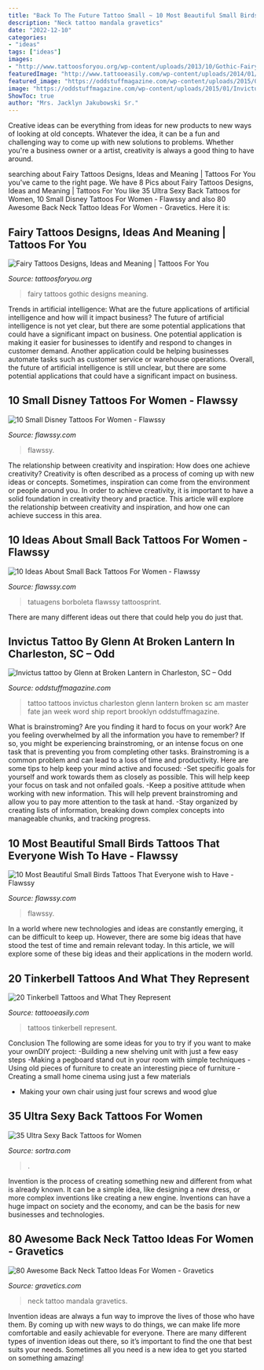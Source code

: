 ```yaml
---
title: "Back To The Future Tattoo Small ~ 10 Most Beautiful Small Birds Tattoos That Everyone Wish To Have"
description: "Neck tattoo mandala gravetics"
date: "2022-12-10"
categories:
- "ideas"
tags: ["ideas"]
images:
- "http://www.tattoosforyou.org/wp-content/uploads/2013/10/Gothic-Fairy-Tattoos-For-Women.jpg"
featuredImage: "http://www.tattooeasily.com/wp-content/uploads/2014/01/Tinkerbell-Tattoos.jpg"
featured_image: "https://oddstuffmagazine.com/wp-content/uploads/2015/01/Invictus-tattoo-by-Glenn-at-Broken-Lantern-in-Charleston-SC.jpg"
image: "https://oddstuffmagazine.com/wp-content/uploads/2015/01/Invictus-tattoo-by-Glenn-at-Broken-Lantern-in-Charleston-SC.jpg"
ShowToc: true
author: "Mrs. Jacklyn Jakubowski Sr."
---
```



Creative ideas can be everything from ideas for new products to new ways of looking at old concepts. Whatever the idea, it can be a fun and challenging way to come up with new solutions to problems. Whether you're a business owner or a artist, creativity is always a good thing to have around.

	

		
searching about Fairy Tattoos Designs, Ideas and Meaning | Tattoos For You you've came to the right page. We have 8 Pics about Fairy Tattoos Designs, Ideas and Meaning | Tattoos For You like 35 Ultra Sexy Back Tattoos for Women, 10 Small Disney Tattoos For Women - Flawssy and also 80 Awesome Back Neck Tattoo Ideas For Women - Gravetics. Here it is:
		
    
## Fairy Tattoos Designs, Ideas And Meaning | Tattoos For You

<img loading=lazy src="http://www.tattoosforyou.org/wp-content/uploads/2013/10/Gothic-Fairy-Tattoos-For-Women.jpg" onerror="this.onerror=null;this.src='https://tse4.mm.bing.net/th?id=OIP.upstDvVPBVfBaFVu35pKJAHaLH&amp;pid=15.1';" alt="Fairy Tattoos Designs, Ideas and Meaning | Tattoos For You">

_Source: tattoosforyou.org_

>fairy tattoos gothic designs meaning. 

	

Trends in artificial intelligence: What are the future applications of artificial intelligence and how will it impact business?
The future of artificial intelligence is not yet clear, but there are some potential applications that could have a significant impact on business. One potential application is making it easier for businesses to identify and respond to changes in customer demand. Another application could be helping businesses automate tasks such as customer service or warehouse operations. Overall, the future of artificial intelligence is still unclear, but there are some potential applications that could have a significant impact on business.

    
## 10 Small Disney Tattoos For Women - Flawssy

<img loading=lazy src="http://flawssy.com/wp-content/uploads/2016/06/Small-Mickey-Mouse-Tattoo.jpg" onerror="this.onerror=null;this.src='https://tse1.mm.bing.net/th?id=OIP.fXSIR-4IzVItLnUrEB6JZgHaJ4&amp;pid=15.1';" alt="10 Small Disney Tattoos For Women - Flawssy">

_Source: flawssy.com_

>flawssy. 

	

The relationship between creativity and inspiration: How does one achieve creativity?
Creativity is often described as a process of coming up with new ideas or concepts. Sometimes, inspiration can come from the environment or people around you. In order to achieve creativity, it is important to have a solid foundation in creativity theory and practice. This article will explore the relationship between creativity and inspiration, and how one can achieve success in this area.

    
## 10 Ideas About Small Back Tattoos For Women - Flawssy

<img loading=lazy src="https://www.flawssy.com/wp-content/uploads/2016/06/Small-Butterfly-Tattoos-for-Women-3.jpg" onerror="this.onerror=null;this.src='https://tse3.mm.bing.net/th?id=OIP.9ii_Z6jamskNf4s7pVuJggHaLI&amp;pid=15.1';" alt="10 Ideas About Small Back Tattoos For Women - Flawssy">

_Source: flawssy.com_

>tatuagens borboleta flawssy tattoosprint. 

	

There are many different ideas out there that could help you do just that.

    
## Invictus Tattoo By Glenn At Broken Lantern In Charleston, SC – Odd

<img loading=lazy src="https://oddstuffmagazine.com/wp-content/uploads/2015/01/Invictus-tattoo-by-Glenn-at-Broken-Lantern-in-Charleston-SC.jpg" onerror="this.onerror=null;this.src='https://tse4.mm.bing.net/th?id=OIP.wiahjeZOWrHyH7jA935BXQHaJ4&amp;pid=15.1';" alt="Invictus tattoo by Glenn at Broken Lantern in Charleston, SC – Odd">

_Source: oddstuffmagazine.com_

>tattoo tattoos invictus charleston glenn lantern broken sc am master fate jan week word ship report brooklyn oddstuffmagazine. 

	

What is brainstroming?
Are you finding it hard to focus on your work? Are you feeling overwhelmed by all the information you have to remember? If so, you might be experiencing brainstroming, or an intense focus on one task that is preventing you from completing other tasks. Brainstroming is a common problem and can lead to a loss of time and productivity. Here are some tips to help keep your mind active and focused: 
-Set specific goals for yourself and work towards them as closely as possible. This will help keep your focus on task and not onfailed goals. 
-Keep a positive attitude when working with new information. This will help prevent brainstroming and allow you to pay more attention to the task at hand. 
-Stay organized by creating lists of information, breaking down complex concepts into manageable chunks, and tracking progress.

    
## 10 Most Beautiful Small Birds Tattoos That Everyone Wish To Have - Flawssy

<img loading=lazy src="https://www.flawssy.com/wp-content/uploads/2016/06/Dove-Bird-Tattoos-for-Women.jpg" onerror="this.onerror=null;this.src='https://tse3.mm.bing.net/th?id=OIP.ecf1oNHqwCPsYhWSaW5zHgHaLD&amp;pid=15.1';" alt="10 Most Beautiful Small Birds Tattoos That Everyone wish to Have - Flawssy">

_Source: flawssy.com_

>flawssy. 

	

In a world where new technologies and ideas are constantly emerging, it can be difficult to keep up. However, there are some big ideas that have stood the test of time and remain relevant today. In this article, we will explore some of these big ideas and their applications in the modern world.

    
## 20 Tinkerbell Tattoos And What They Represent

<img loading=lazy src="http://www.tattooeasily.com/wp-content/uploads/2014/01/Tinkerbell-Tattoos.jpg" onerror="this.onerror=null;this.src='https://tse3.mm.bing.net/th?id=OIP.7suSBT2QLK4cU4xZTTzlkgHaJ4&amp;pid=15.1';" alt="20 Tinkerbell Tattoos and What They Represent">

_Source: tattooeasily.com_

>tattoos tinkerbell represent. 

	

Conclusion
The following are some ideas for you to try if you want to make your ownDIY project: 
-Building a new shelving unit with just a few easy steps 
-Making a pegboard stand out in your room with simple techniques 
-Using old pieces of furniture to create an interesting piece of furniture 
-Creating a small home cinema using just a few materials 
- Making your own chair using just four screws and wood glue

    
## 35 Ultra Sexy Back Tattoos For Women

<img loading=lazy src="https://www.sortra.com/wp-content/uploads/2014/09/back-tattoos-for-women14.jpg" onerror="this.onerror=null;this.src='https://tse3.mm.bing.net/th?id=OIP.IZXGNWF3hwgWH_8crpMckgHaLH&amp;pid=15.1';" alt="35 Ultra Sexy Back Tattoos for Women">

_Source: sortra.com_

>. 

	

Invention is the process of creating something new and different from what is already known. It can be a simple idea, like designing a new dress, or more complex inventions like creating a new engine. Inventions can have a huge impact on society and the economy, and can be the basis for new businesses and technologies.

    
## 80 Awesome Back Neck Tattoo Ideas For Women - Gravetics

<img loading=lazy src="http://www.gravetics.com/wp-content/uploads/2016/11/Mandala-Back-Of-Neck-Tattoo.jpg" onerror="this.onerror=null;this.src='https://tse1.mm.bing.net/th?id=OIP.jnTphgijIs3YPnGgAA6V-wHaHa&amp;pid=15.1';" alt="80 Awesome Back Neck Tattoo Ideas For Women - Gravetics">

_Source: gravetics.com_

>neck tattoo mandala gravetics. 

	

Invention ideas are always a fun way to improve the lives of those who have them. By coming up with new ways to do things, we can make life more comfortable and easily achievable for everyone. There are many different types of invention ideas out there, so it’s important to find the one that best suits your needs. Sometimes all you need is a new idea to get you started on something amazing!

